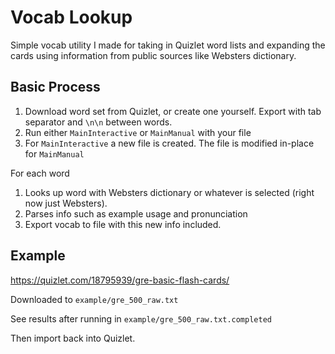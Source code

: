 # Vocab Lookup

Simple vocab utility I made for taking in Quizlet word lists and expanding the cards using information from public sources like Websters dictionary. 

## Basic Process

1. Download word set from Quizlet, or create one yourself. Export with tab separator and `\n\n` between words. 
2. Run either `MainInteractive` or `MainManual` with your file
3. For `MainInteractive` a new file is created. The file is modified in-place for `MainManual`

For each word

1. Looks up word with Websters dictionary or whatever is selected (right now just Websters). 
2. Parses info such as example usage and pronunciation
3. Export vocab to file with this new info included. 

## Example

https://quizlet.com/18795939/gre-basic-flash-cards/

Downloaded to `example/gre_500_raw.txt`

See results after running in `example/gre_500_raw.txt.completed`

Then import back into Quizlet. 